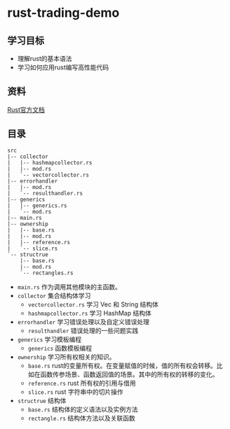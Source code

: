 # rust-trading-demo

## 学习目标
- 理解rust的基本语法
- 学习如何应用rust编写高性能代码

## 资料
[Rust官方文档](https://www.rust-lang.org/zh-CN/learn)

## 目录

```
src
|-- collector
|   |-- hashmapcollector.rs
|   |-- mod.rs
|   `-- vectorcollector.rs
|-- errorhandler
|   |-- mod.rs
|   `-- resulthandler.rs
|-- generics
|   |-- generics.rs
|   `-- mod.rs
|-- main.rs
|-- ownership
|   |-- base.rs
|   |-- mod.rs
|   |-- reference.rs
|   `-- slice.rs
`-- structrue
    |-- base.rs
    |-- mod.rs
    `-- rectangles.rs
```

- `main.rs` 作为调用其他模块的主函数。
- `collector` 集合结构体学习
    - `vectorcollector.rs` 学习 Vec 和 String 结构体
    - `hashmapcollector.rs` 学习 HashMap 结构体
- `errorhandler` 学习错误处理以及自定义错误处理
    - `resulthandler` 错误处理的一些问题实践
- `generics` 学习模板编程
    - `generics` 函数模板编程
- `ownership` 学习所有权相关的知识。
    - `base.rs` rust的变量所有权。在变量赋值的时候，值的所有权会转移。比如在函数传参场景、函数返回值的场景。其中的所有权的转移的变化。
    - `reference.rs` rust 所有权的引用与借用
    - `slice.rs` rust 字符串中的切片操作
- `structrue` 结构体
    - `base.rs` 结构体的定义语法以及实例方法
    - `rectangle.rs` 结构体方法以及关联函数

    
